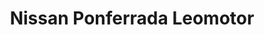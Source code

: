 ---
title: "Nissan Ponferrada Leomotor"
url: /ponferrada/nissan-ponferrada-leomotor/
shop: coche
---
